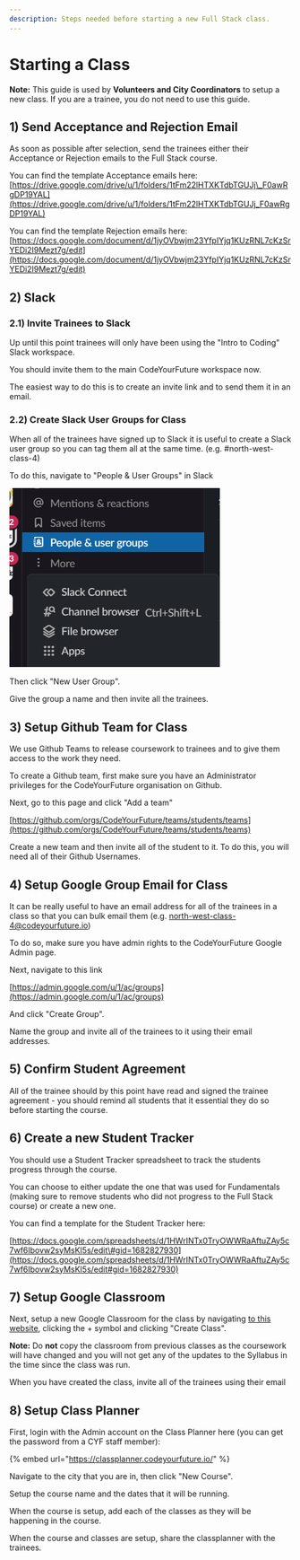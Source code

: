 ```yaml
---
description: Steps needed before starting a new Full Stack class.
---
```


# Starting a Class

**Note:** This guide is used by **Volunteers and City Coordinators** to setup a new class. If you are a trainee, you do not need to use this guide.

## 1\) Send Acceptance and Rejection Email

As soon as possible after selection, send the trainees either their Acceptance or Rejection emails to the Full Stack course.

You can find the template Acceptance emails here: [https://drive.google.com/drive/u/1/folders/1tFm22lHTXKTdbTGUJj\_F0awRgDP19YAL](https://drive.google.com/drive/u/1/folders/1tFm22lHTXKTdbTGUJj_F0awRgDP19YAL)

You can find the template Rejection emails here: [https://docs.google.com/document/d/1jyOVbwjm23YfpIYjq1KUzRNL7cKzSrYEDi2I9Mezt7g/edit](https://docs.google.com/document/d/1jyOVbwjm23YfpIYjq1KUzRNL7cKzSrYEDi2I9Mezt7g/edit)

## 2\) Slack

### 2.1\) Invite Trainees to Slack

Up until this point trainees will only have been using the "Intro to Coding" Slack workspace.

You should invite them to the main CodeYourFuture workspace now.

The easiest way to do this is to create an invite link and to send them it in an email.

### 2.2\) Create Slack User Groups for Class

When all of the trainees have signed up to Slack it is useful to create a Slack user group so you can tag them all at the same time. \(e.g. \#north-west-class-4\)

To do this, navigate to "People & User Groups" in Slack

![](../../.gitbook/assets/image%20%281%29.png)

Then click "New User Group".

Give the group a name and then invite all the trainees.

## 3\) Setup Github Team for Class

We use Github Teams to release coursework to trainees and to give them access to the work they need.

To create a Github team, first make sure you have an Administrator privileges for the CodeYourFuture organisation on Github. 

Next, go to this page and click "Add a team"

[https://github.com/orgs/CodeYourFuture/teams/students/teams](https://github.com/orgs/CodeYourFuture/teams/students/teams)

Create a new team and then invite all of the student to it. To do this, you will need all of their Github Usernames. 

## 4\) Setup Google Group Email for Class

It can be really useful to have an email address for all of the trainees in a class so that you can bulk email them \(e.g. north-west-class-4@codeyourfuture.io\)

To do so, make sure you have admin rights to the CodeYourFuture Google Admin page.

Next, navigate to this link

[https://admin.google.com/u/1/ac/groups](https://admin.google.com/u/1/ac/groups)

And click "Create Group".

Name the group and invite all of the trainees to it using their email addresses.

## 5\) Confirm Student Agreement

All of the trainee should by this point have read and signed the trainee agreement - you should remind all students that it essential they do so before starting the course.

## 6\) Create a new Student Tracker

You should use a Student Tracker spreadsheet to track the students progress through the course. 

You can choose to either update the one that was used for Fundamentals \(making sure to remove students who did not progress to the Full Stack course\) or create a new one. 

You can find a template for the Student Tracker here:

[https://docs.google.com/spreadsheets/d/1HWrINTx0TryOWWRaAftuZAy5c7wf6Ibovw2syMsKI5s/edit\#gid=1682827930](https://docs.google.com/spreadsheets/d/1HWrINTx0TryOWWRaAftuZAy5c7wf6Ibovw2syMsKI5s/edit#gid=1682827930)

## 7\) Setup Google Classroom

Next, setup a new Google Classroom for the class by navigating [to this website](https://classroom.google.com), clicking the + symbol and clicking "Create Class".

**Note:** Do **not** copy the classroom from previous classes as the coursework will have changed and you will not get any of the updates to the Syllabus in the time since the class was run. 

When you have created the class, invite all of the trainees using their email

## 8\) Setup Class Planner

First, login with the Admin account on the Class Planner here \(you can get the password from a CYF staff member\):

{% embed url="https://classplanner.codeyourfuture.io/" %}

Navigate to the city that you are in, then click "New Course".

Setup the course name and the dates that it will be running. 

When the course is setup, add each of the classes as they will be happening in the course. 

When the course and classes are setup, share the classplanner with the trainees.

